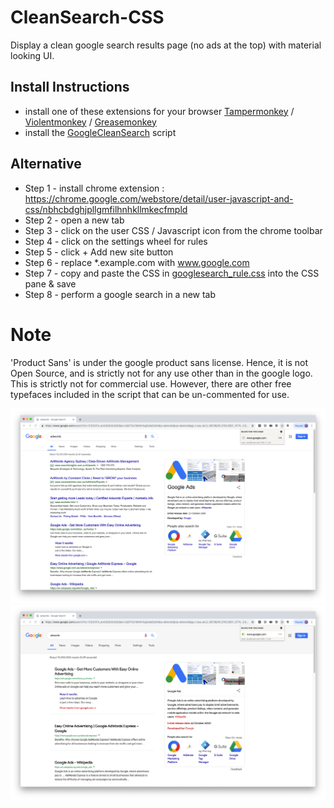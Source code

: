 # CleanSearch-CSS
Display a clean google search results page (no ads at the top) with material looking UI.

## Install Instructions
* install one of these extensions for your browser <a href="https://chrome.google.com/webstore/detail/tampermonkey/dhdgffkkebhmkfjojejmpbldmpobfkfo">Tampermonkey</a> / <a href="https://chrome.google.com/webstore/detail/violentmonkey/jinjaccalgkegednnccohejagnlnfdag">Violentmonkey</a> / <a href="https://addons.mozilla.org/en-US/firefox/addon/greasemonkey/">Greasemonkey</a>
* install the <a href="https://openuserjs.org/scripts/MilionMax/Google_Clean_Search">GoogleCleanSearch</a> script

## Alternative
* Step 1 - install chrome extension : 
https://chrome.google.com/webstore/detail/user-javascript-and-css/nbhcbdghjpllgmfilhnhkllmkecfmpld 
* Step 2 - open a new tab 
* Step 3 - click on the user CSS / Javascript icon from the chrome toolbar 
* Step 4 - click on the settings wheel for rules 
* Step 5 - click + Add new site button 
* Step 6 - replace *.example.com with www.google.com 
* Step 7 - copy and paste the CSS in <a href="https://github.com/maximilianotaverna/clean-search-CSS/blob/master/googlesearch_rule.css">googlesearch_rule.css</a> into the CSS pane & save
* Step 8 - perform a google search in a new tab <br>

# Note
'Product Sans' is under the google product sans license. Hence, it is not Open Source, and is strictly not for any use other than in the google logo. This is strictly not for commercial use. However, there are other free typefaces included in the script that can be un-commented for use. 


![](images/before.png)
![](images/after.png)
